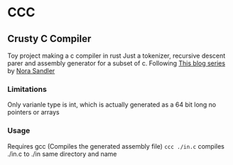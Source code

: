 # CCC
## Crusty C Compiler
Toy project making a c compiler in rust 
Just a tokenizer, recursive descent parer and assembly generator for a subset of c.
Following [This blog series](https://norasandler.com/2017/11/29/Write-a-Compiler.html) by [Nora Sandler](https://github.com/nlsandler)

### Limitations
Only varianle type is int, which is actually generated as a 64 bit long
no pointers or arrays

### Usage
Requires gcc (Compiles the generated assembly file)
`ccc ./in.c`
compiles ./in.c to ./in same directory and name